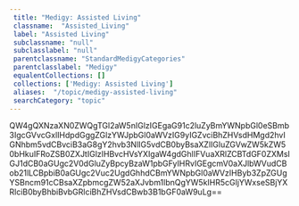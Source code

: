 ```yaml
--- 
 title: "Medigy: Assisted Living" 
 classname:  "Assisted_Living" 
 label: "Assisted Living" 
 subclassname: "null" 
 subclasslabel: "null" 
 parentclassname: "StandardMedigyCategories" 
 parentclasslabel: "Medigy" 
 equalentCollections: [] 
 collections: ['Medigy: Assisted Living']
 aliases:  "/topic/medigy-assisted-living"  
 searchCategory: "topic" 
---
```

QW4gQXNzaXN0ZWQgTGl2aW5nIGlzIGEgaG91c2luZyBmYWNpbGl0eSBmb3IgcGVvcGxlIHdpdGggZGlzYWJpbGl0aWVzIG9yIGZvciBhZHVsdHMgd2hvIGNhbm5vdCBvciB3aG8gY2hvb3NlIG5vdCB0byBsaXZlIGluZGVwZW5kZW50bHkuIFRoZSB0ZXJtIGlzIHBvcHVsYXIgaW4gdGhlIFVuaXRlZCBTdGF0ZXMsIGJ1dCB0aGUgc2V0dGluZyBpcyBzaW1pbGFyIHRvIGEgcmV0aXJlbWVudCBob21lLCBpbiB0aGUgc2Vuc2UgdGhhdCBmYWNpbGl0aWVzIHByb3ZpZGUgYSBncm91cCBsaXZpbmcgZW52aXJvbm1lbnQgYW5kIHR5cGljYWxseSBjYXRlciB0byBhbiBvbGRlciBhZHVsdCBwb3B1bGF0aW9uLg==